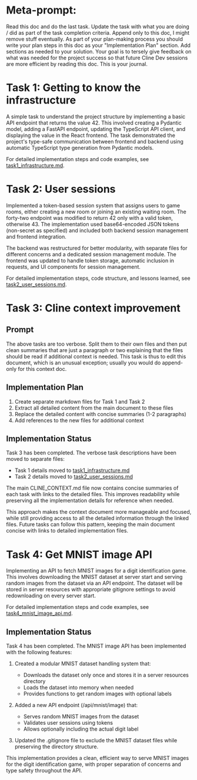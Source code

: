 # Meta-prompt: 

Read this doc and do the last task. Update the task with what you are doing / did as part of the task completion criteria. Append only to this doc, I might remove stuff eventually. As part of your plan-making process you should write your plan steps in this doc as your "Implementation Plan" section. Add sections as needed to your solution. Your goal is to tersely give feedback on what was needed for the project success so that future Cline Dev sessions are more efficient by reading this doc. This is your journal.

# Task 1: Getting to know the infrastructure

A simple task to understand the project structure by implementing a basic API endpoint that returns the value 42. This involved creating a Pydantic model, adding a FastAPI endpoint, updating the TypeScript API client, and displaying the value in the React frontend. The task demonstrated the project's type-safe communication between frontend and backend using automatic TypeScript type generation from Pydantic models.

For detailed implementation steps and code examples, see [task1_infrastructure.md](task1_infrastructure.md).

# Task 2: User sessions

Implemented a token-based session system that assigns users to game rooms, either creating a new room or joining an existing waiting room. The forty-two endpoint was modified to return 42 only with a valid token, otherwise 43. The implementation used base64-encoded JSON tokens (non-secret as specified) and included both backend session management and frontend integration.

The backend was restructured for better modularity, with separate files for different concerns and a dedicated session management module. The frontend was updated to handle token storage, automatic inclusion in requests, and UI components for session management.

For detailed implementation steps, code structure, and lessons learned, see [task2_user_sessions.md](task2_user_sessions.md).

# Task 3: Cline context improvement

## Prompt

The above tasks are too verbose. Split them to their own files and then put clean summaries that are just a paragraph or two explaining that the files should be read if additional context is needed. This task is thus to edit this document, which is an unusual exception; usually you would do append-only for this context doc.

## Implementation Plan

1. Create separate markdown files for Task 1 and Task 2
2. Extract all detailed content from the main document to these files
3. Replace the detailed content with concise summaries (1-2 paragraphs)
4. Add references to the new files for additional context

## Implementation Status

Task 3 has been completed. The verbose task descriptions have been moved to separate files:
- Task 1 details moved to [task1_infrastructure.md](task1_infrastructure.md)
- Task 2 details moved to [task2_user_sessions.md](task2_user_sessions.md)

The main CLINE_CONTEXT.md file now contains concise summaries of each task with links to the detailed files. This improves readability while preserving all the implementation details for reference when needed.

This approach makes the context document more manageable and focused, while still providing access to all the detailed information through the linked files. Future tasks can follow this pattern, keeping the main document concise with links to detailed implementation files.

# Task 4: Get MNIST image API

Implementing an API to fetch MNIST images for a digit identification game. This involves downloading the MNIST dataset at server start and serving random images from the dataset via an API endpoint. The dataset will be stored in server resources with appropriate gitignore settings to avoid redownloading on every server start.

For detailed implementation steps and code examples, see [task4_mnist_image_api.md](task4_mnist_image_api.md).

## Implementation Status

Task 4 has been completed. The MNIST image API has been implemented with the following features:

1. Created a modular MNIST dataset handling system that:
   - Downloads the dataset only once and stores it in a server resources directory
   - Loads the dataset into memory when needed
   - Provides functions to get random images with optional labels

2. Added a new API endpoint (/api/mnist/image) that:
   - Serves random MNIST images from the dataset
   - Validates user sessions using tokens
   - Allows optionally including the actual digit label

3. Updated the .gitignore file to exclude the MNIST dataset files while preserving the directory structure.

This implementation provides a clean, efficient way to serve MNIST images for the digit identification game, with proper separation of concerns and type safety throughout the API.
